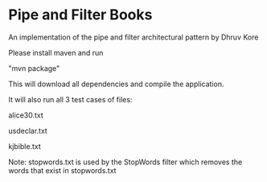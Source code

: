 <!DOCTYPE html>
<html>
<body>

<h1>Pipe and Filter Books</h1>

<p>An implementation of the pipe and filter architectural pattern by Dhruv Kore</p>

<p>Please install maven and run</p>
<p></p>
<p>"mvn package"</p>
<p></p>
<p>This will download all dependencies and compile the application.</p>
<p>It will also run all 3 test cases of files: </p>
<p>alice30.txt</p>
<p>usdeclar.txt</p>
<p>kjbible.txt</p>
<p></p>
<p>Note: stopwords.txt is used by the StopWords filter which removes the words that exist in stopwords.txt</p>
</body>
</html>
